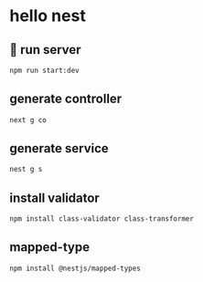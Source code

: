 # hello nest

## 🚀 run server

```bash
npm run start:dev
```

## generate controller

```bash
next g co
```

## generate service

```bash
nest g s
```

## install validator

```bash
npm install class-validator class-transformer
```

## mapped-type

```bash
npm install @nestjs/mapped-types
```
